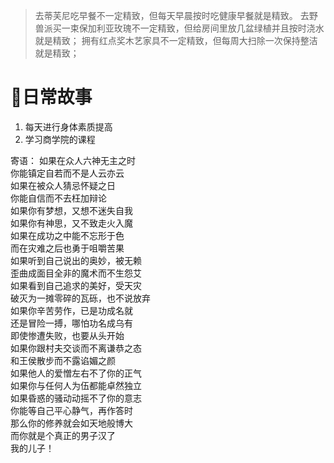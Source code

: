
>去蒂芙尼吃早餐不一定精致，但每天早晨按时吃健康早餐就是精致。
去野兽派买一束保加利亚玫瑰不一定精致，但给房间里放几盆绿植并且按时浇水就是精致；
拥有红点奖木艺家具不一定精致，但每周大扫除一次保持整洁就是精致；

# 日常故事
1. 每天进行身体素质提高
2. 学习商学院的课程

寄语：
如果在众人六神无主之时    
你能镇定自若而不是人云亦云     
如果在被众人猜忌怀疑之日    
你能自信而不去枉加辩论     
如果你有梦想，又想不迷失自我    
如果你有神思，又不致走火入魔    
如果在成功之中能不忘形于色    
而在灾难之后也勇于咀嚼苦果    
如果听到自己说出的奥妙，被无赖    
歪曲成面目全非的魔术而不生怨艾    
如果看到自己追求的美好，受天灾    
破灭为一摊零碎的瓦砾，也不说放弃    
如果你辛苦劳作，已是功成名就     
还是冒险一搏，哪怕功名成乌有     
即使惨遭失败，也要从头开始     
如果你跟村夫交谈而不离谦恭之态    
和王侯散步而不露谄媚之颜    
如果他人的爱憎左右不了你的正气    
如果你与任何人为伍都能卓然独立    
如果昏惑的骚动动摇不了你的意志     
你能等自己平心静气，再作答时     
那么你的修养就会如天地般博大     
而你就是个真正的男子汉了     
我的儿子！         



